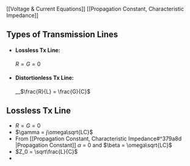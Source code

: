 
[[Voltage & Current Equations]]
[[Propagation Constant,  Characteristic Impedance]]

## Types of Transmission Lines
- #### Lossless Tx Line:
	$R=G=0$
- #### Distortionless Tx Line:
	__$\frac{R}{L} = \frac{G}{C}$
	

## Lossless Tx Line
- $R=G=0$
- $\gamma = j\omega\sqrt{LC}$
- From [[Propagation Constant,  Characteristic Impedance#^379a8d |Propagation Constant]]
	$\alpha$ = 0 and $\beta = \omega\sqrt{LC}$
- $Z_0 = \sqrt\frac{L}{C}$ 
- 



